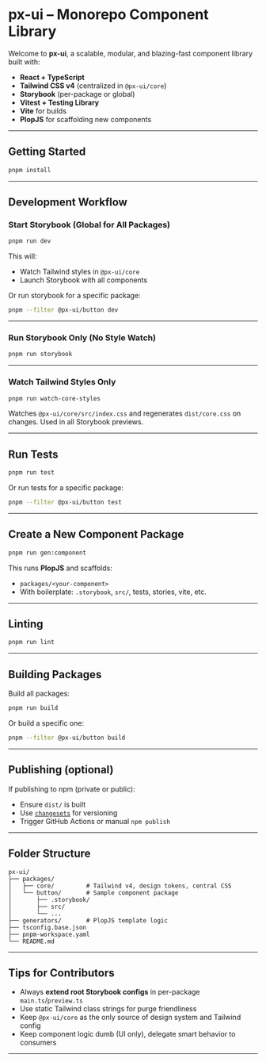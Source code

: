 # px-ui – Monorepo Component Library

Welcome to **px-ui**, a scalable, modular, and blazing-fast component library built with:

* **React + TypeScript**
* **Tailwind CSS v4** (centralized in `@px-ui/core`)
* **Storybook** (per-package or global)
* **Vitest + Testing Library**
* **Vite** for builds
* **PlopJS** for scaffolding new components

---

## Getting Started

```bash
pnpm install
```

---

## Development Workflow

### Start Storybook (Global for All Packages)

```bash
pnpm run dev
```

This will:

* Watch Tailwind styles in `@px-ui/core`
* Launch Storybook with all components

Or run storybook for a specific package:

```bash
pnpm --filter @px-ui/button dev
```
---

### Run Storybook Only (No Style Watch)

```bash
pnpm run storybook
```

---

### Watch Tailwind Styles Only

```bash
pnpm run watch-core-styles
```

Watches `@px-ui/core/src/index.css` and regenerates `dist/core.css` on changes.
Used in all Storybook previews.

---

## Run Tests

```bash
pnpm run test
```

Or run tests for a specific package:

```bash
pnpm --filter @px-ui/button test
```

---

## Create a New Component Package

```bash
pnpm run gen:component
```

This runs **PlopJS** and scaffolds:

* `packages/<your-component>`
* With boilerplate: `.storybook`, `src/`, tests, stories, vite, etc.

---

## Linting

```bash
pnpm run lint
```

---

## Building Packages

Build all packages:

```bash
pnpm run build
```

Or build a specific one:

```bash
pnpm --filter @px-ui/button build
```

---

## Publishing (optional)

If publishing to npm (private or public):

* Ensure `dist/` is built
* Use [`changesets`](https://github.com/changesets/changesets) for versioning
* Trigger GitHub Actions or manual `npm publish`

---

## Folder Structure

```
px-ui/
├── packages/
│   ├── core/         # Tailwind v4, design tokens, central CSS
│   └── button/       # Sample component package
│       ├── .storybook/
│       ├── src/
│       └── ...
├── generators/       # PlopJS template logic
├── tsconfig.base.json
├── pnpm-workspace.yaml
└── README.md
```

---

## Tips for Contributors

* Always **extend root Storybook configs** in per-package `main.ts`/`preview.ts`
* Use static Tailwind class strings for purge friendliness
* Keep `@px-ui/core` as the only source of design system and Tailwind config
* Keep component logic dumb (UI only), delegate smart behavior to consumers

---
